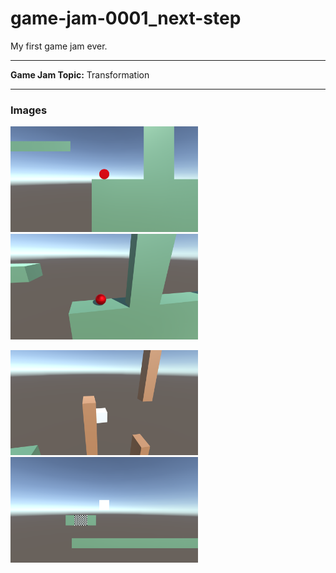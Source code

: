 # game-jam-0001_next-step
My first game jam ever.

---

**Game Jam Topic:** Transformation

---

### Images

<p float="left">
  <img src="./app-images/game-jam-00.png" alt="Image - 1" width="300"/> 
  <img src="./app-images/game-jam-01.png" alt="Image - 2" width="300"/>
</p>

<p float="left">
  <img src="./app-images/game-jam-02.png" alt="Image - 3" width="300"/> 
  <img src="./app-images/game-jam-03.png" alt="Image - 4" width="300"/>
</p>